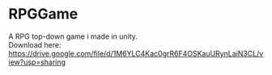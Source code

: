 # RPGGame
A RPG top-down game i made in unity.<br>
Download here: https://drive.google.com/file/d/1M6YLC4Kac0grR6F4OSKauURynLaiN3CL/view?usp=sharing
